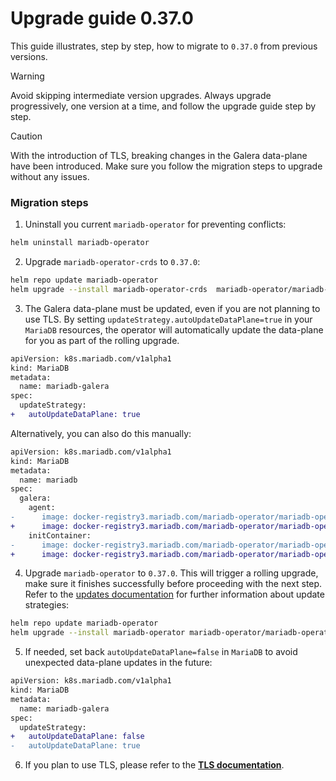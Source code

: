 # Upgrade guide 0.37.0

This guide illustrates, step by step, how to migrate to `0.37.0` from previous versions.

> [!WARNING]
> Avoid skipping intermediate version upgrades. Always upgrade progressively, one version at a time, and follow the upgrade guide step by step.

> [!CAUTION]
> With the introduction of TLS, breaking changes in the Galera data-plane have been introduced. Make sure you follow the migration steps to upgrade without any issues.


### Migration steps

1. Uninstall you current `mariadb-operator` for preventing conflicts:
```bash
helm uninstall mariadb-operator
```

2. Upgrade `mariadb-operator-crds` to `0.37.0`:
```bash
helm repo update mariadb-operator
helm upgrade --install mariadb-operator-crds  mariadb-operator/mariadb-operator-crds --version 0.37.0
```

3. The Galera data-plane must be updated, even if you are not planning to use TLS. By setting `updateStrategy.autoUpdateDataPlane=true` in your `MariaDB` resources, the operator will automatically update the data-plane for you as part of the rolling upgrade.
```diff
apiVersion: k8s.mariadb.com/v1alpha1
kind: MariaDB
metadata:
  name: mariadb-galera
spec:
  updateStrategy:
+   autoUpdateDataPlane: true
```

Alternatively, you can also do this manually:
```diff
apiVersion: k8s.mariadb.com/v1alpha1
kind: MariaDB
metadata:
  name: mariadb
spec:
  galera:
    agent:
-      image: docker-registry3.mariadb.com/mariadb-operator/mariadb-operator:0.36.0
+      image: docker-registry3.mariadb.com/mariadb-operator/mariadb-operator:0.37.0
    initContainer:
-      image: docker-registry3.mariadb.com/mariadb-operator/mariadb-operator:0.36.0
+      image: docker-registry3.mariadb.com/mariadb-operator/mariadb-operator:0.37.0
```

4. Upgrade `mariadb-operator` to `0.37.0`. This will trigger a rolling upgrade, make sure it finishes successfully before proceeding with the next step. Refer to the [updates documentation](../updates.md) for further information about update strategies:
```bash 
helm repo update mariadb-operator
helm upgrade --install mariadb-operator mariadb-operator/mariadb-operator --version 0.37.0 
```

5. If needed, set back `autoUpdateDataPlane=false` in `MariaDB` to avoid unexpected data-plane updates in the future:
```diff
apiVersion: k8s.mariadb.com/v1alpha1
kind: MariaDB
metadata:
  name: mariadb-galera
spec:
  updateStrategy:
+   autoUpdateDataPlane: false
-   autoUpdateDataPlane: true
```

6. If you plan to use TLS, please refer to the __[TLS documentation](../tls.md)__. 